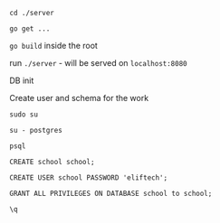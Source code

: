 `cd ./server`

`go get ...`

`go build` inside the root 

run `./server` - will be served on `localhost:8080`

DB init

Create user and schema for the work

`sudo su`

`su - postgres`

`psql`

`CREATE school school;`

`CREATE USER school PASSWORD 'eliftech';`

`GRANT ALL PRIVILEGES ON DATABASE school to school;`

`\q`
